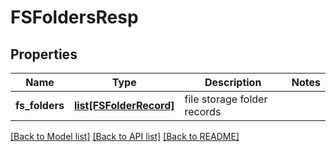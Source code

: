 # FSFoldersResp

## Properties
Name | Type | Description | Notes
------------ | ------------- | ------------- | -------------
**fs_folders** | [**list[FSFolderRecord]**](FSFolderRecord.md) | file storage folder records | 

[[Back to Model list]](../README.md#documentation-for-models) [[Back to API list]](../README.md#documentation-for-api-endpoints) [[Back to README]](../README.md)


